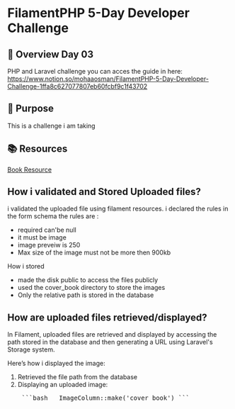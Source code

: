 # FilamentPHP 5-Day Developer Challenge

## 📌 Overview Day 03
PHP and Laravel challenge
you can acces the guide in here: 
https://www.notion.so/mohaaosman/FilamentPHP-5-Day-Developer-Challenge-1ffa8c627077807eb60fcbf9c1f43702

## 🎯 Purpose
This is a challenge i am taking 

## 📚 Resources
[Book Resource](./app/filament/resources/BookStoreResource.php)

## How i validated and Stored Uploaded files?
i validated the uploaded file using filament resources.
i declared the rules in the form schema
the rules are :
<ul>
<li>required can'be null </li>
<li>it must be image </li>
<li>image preveiw is 250 </li>
<li>Max size of the image must not be more then 900kb </li>
</ul>

How i stored
<ul>
 <li>made the disk public to access the files publicly </li>
 <li>used the cover_book directory to store the images </li>
 <li>Only the relative path is stored in the database </li>
</ul>

## How are uploaded files retrieved/displayed?

In Filament, uploaded files are retrieved and displayed by accessing the path stored in the database and then generating a URL using Laravel's Storage system.

Here’s how i displayed the image:

1. Retrieved the file path from the database 
2. Displaying an uploaded image:
   <pre lang="markdown"> ```bash   ImageColumn::make('cover_book') ``` </pre>

